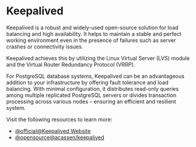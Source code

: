 # Keepalived

Keepalived is a robust and widely-used open-source solution for load balancing and high availability. It helps to maintain a stable and perfect working environment even in the presence of failures such as server crashes or connectivity issues.

Keepalived achieves this by utilizing the Linux Virtual Server (LVS) module and the Virtual Router Redundancy Protocol (VRRP).

For PostgreSQL database systems, Keepalived can be an advantageous addition to your infrastructure by offering fault tolerance and load balancing. With minimal configuration, it distributes read-only queries among multiple replicated PostgreSQL servers or divides transaction processing across various nodes – ensuring an efficient and resilient system.

Visit the following resources to learn more:

- [@official@Keepalived Website](https://www.keepalived.org/)
- [@opensource@acassen/keepalived](https://github.com/acassen/keepalived)
